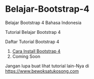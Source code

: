 # Belajar-Bootstrap-4
Belajar Bootstrap 4 Bahasa Indonesia 

Tutorial Belajar Bootstrap 4 

Daftar Tutorial Bootstrap 4 
1. [Cara Install Bootstrap 4 ](https://www.bewoksatukosong.com/2019/02/cara-install-bootstrap-4-part-1.html)
2. Coming Soon

Jangan lupa buat lihat tutorial lain-Nya di 
https://www.bewoksatukosong.com

